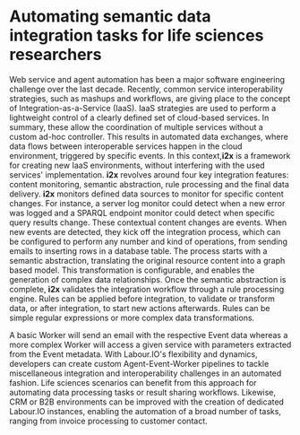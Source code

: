 # Automating semantic data integration tasks for life sciences researchers

Web service and agent automation has been a major software engineering challenge over the last decade. Recently, common service interoperability strategies, such as mashups and workflows, are giving place to the concept of Integration-as-a-Service (IaaS). IaaS strategies are used to perform a lightweight control of a clearly defined set of cloud-based services. In summary, these allow the coordination of multiple services without a custom ad-hoc controller. This results in automated data exchanges, where data flows between interoperable services happen in the cloud environment, triggered by specific events.
In this context,**i2x** is a framework for creating new IaaS environments, without interfering with the used services' implementation. **i2x** revolves around four key integration features: content monitoring, semantic abstraction, rule processing and the final data delivery. **i2x** monitors defined data sources to monitor for specific content changes. For instance, a server log monitor could detect when a new error was logged and a SPARQL endpoint monitor could detect when specific query results change. These contextual content changes are events. When new events are detected, they kick off the integration process, which can be configured to perform any number and kind of operations, from sending emails to inserting rows in a database table. The process starts with a semantic abstraction, translating the original resource content into a graph based model. This transformation is configurable, and enables the generation of complex data relationships. Once the semantic abstraction is complete, **i2x** validates the integration workflow through a rule processing engine. Rules can be applied before integration, to validate or transform data, or after integration, to start new actions afterwards. Rules can be simple regular expressions or more complex data transformations.

A basic Worker will send an email with the respective Event data whereas a more complex Worker will access a given service with parameters extracted from the Event metadata.
With Labour.IO's flexibility and dynamics, developers can create custom Agent-Event-Worker pipelines to tackle miscellaneous integration and interoperability challenges in an automated fashion. Life sciences scenarios can benefit from this approach for automating data processing tasks or result sharing workflows. Likewise, CRM or B2B environments can be improved with the creation of dedicated Labour.IO instances, enabling the automation of a broad number of tasks, ranging from invoice processing to customer contact.